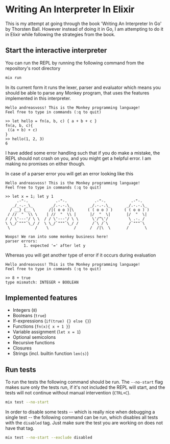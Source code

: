 # Writing An Interpreter In Elixir

This is my attempt at going through the book 'Writing An Interpreter In Go' by Thorsten Ball. However instead of doing
it in Go, I am attempting to do it in Elixir while following the strategies from the book.

## Start the interactive interpreter
You can run the REPL by running the following command from the repository's root directory

```sh
mix run
```
In its current form it runs the lexer, parser and evaluator which means you should be able to parse any Monkey program,
that uses the features implemented in this interpreter.

```
Hello andreasvoss! This is the Monkey programming language!
Feel free to type in commands (:q to quit)

>> let hello = fn(a, b, c) { a + b + c }
fn(a, b, c){
 ((a + b) + c)
}
>> hello(1, 2, 3)
6
```

I have added some error handling such that if you do make a mistake, the REPL should not crash on you, and you might get
a helpful error. I am making no promises on either though.

In case of a parser error you will get an error looking like this

```
Hello andreasvoss! This is the Monkey programming language!
Feel free to type in commands (:q to quit)

>> let x = 1; let y 1
     .-"-.            .-"-.            .-"-.           .-"-.
   _/_-.-_\_        _/.-.-.\_        _/.-.-.\_       _/.-.-.\_
  / __} {__ \      /|( o o )|\      ( ( o o ) )     ( ( o o ) )
 / //  "  \\ \    | //  "  \\ |      |/  "  \|       |/  "  \|
/ / \'---'/ \ \  / / \'---'/ \ \      \'/^\'/         \ .-. /
\ \_/`"""`\_/ /  \ \_/`"""`\_/ /      /`\ /`\         /`"""`\
 \           /    \           /      /  /|\  \       /       \

Woops! We ran into some monkey business here!
parser errors:
        1. expected '=' after let y
```

Whereas you will get another type of error if it occurs during evaluation

```
Hello andreasvoss! This is the Monkey programming language!
Feel free to type in commands (:q to quit)

>> 8 + true
type mismatch: INTEGER + BOOLEAN
```

## Implemented features

* Integers (`8`)
* Booleans (`true`)
* If-expressions (`if(true) {} else {}`)
* Functions (`fn(x){ x + 1 }`)
* Variable assignment (`let x = 1`)
* Optional semicolons
* Recursive functions
* Closures
* Strings (incl. builtin function `len(s)`)

## Run tests
To run the tests the following command should be run. The `--no-start` flag makes sure only the tests run, if it's not
included the REPL will start, and the tests will not continue without manual intervention (`CTRL+C`).

```sh
mix test --no-start
```

In order to disable some tests -- which is really nice when debugging a single test -- the following command can be run,
which disables all tests with the `disabled` tag. Just make sure the test you are working on does not have that tag.

```sh
mix test --no-start --exclude disabled
```
